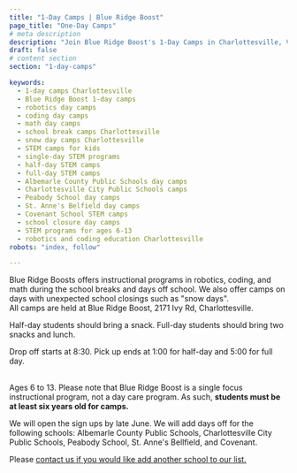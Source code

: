 ```yaml
---
title: "1-Day Camps | Blue Ridge Boost"
page_title: "One-Day Camps"
# meta description
description: "Join Blue Ridge Boost's 1-Day Camps in Charlottesville, VA! Offering engaging programs in robotics, coding, and math for kids aged 6-13 during school breaks, snow days, and teacher workdays. Half-day and full-day options available." 
draft: false
# content section
section: "1-day-camps"

keywords:
  - 1-day camps Charlottesville
  - Blue Ridge Boost 1-day camps
  - robotics day camps
  - coding day camps
  - math day camps
  - school break camps Charlottesville
  - snow day camps Charlottesville
  - STEM camps for kids
  - single-day STEM programs
  - half-day STEM camps
  - full-day STEM camps
  - Albemarle County Public Schools day camps
  - Charlottesville City Public Schools camps
  - Peabody School day camps
  - St. Anne's Belfield day camps
  - Covenant School STEM camps
  - school closure day camps
  - STEM programs for ages 6-13
  - robotics and coding education Charlottesville
robots: "index, follow"

---
```


<div class="container">
    <p>Blue Ridge Boosts offers instructional programs in robotics, coding, and math during the school breaks
      and days off school. We also offer camps on days with unexpected school closings such as "snow days".
    <br>All camps are held at Blue Ridge Boost, 2171 Ivy Rd, Charlottesville.</p>
    <p>Half-day students should bring a snack. Full-day students should bring two snacks and lunch.</p>
    <p>Drop off starts at 8:30. Pick up ends at 1:00 for half-day and 5:00 for full day.</p>
    <br>Ages 6 to 13. Please note that Blue Ridge Boost is a single focus instructional program, not a day care program.
      As such, <b>students must be at least six years old for camps.</b>
    <p></p>
    <div class="container darknote p-3">
      <p></p>
      We will open the sign ups by late June. We will add days off for the following schools: 
      Albemarle County Public Schools, Charlottesville City Public Schools, Peabody School, St. Anne's Bellfield, and Covenant.
      <p></p>
    </div>
    Please <a href="/contact">contact us if you would like add another school to our list.
</div>
<div class="container" id="camp1">
    <div>
        <script data-cfasync="false" type="text/javascript" src="https://app.ecwid.com/script.js?106136041&data_platform=code"
            charset="utf-8"></script>
        <script type="text/javascript">
            xProductBrowser("views=grid(20,5) list(60) table(60)","categoryView=grid","id=my-store-106136041", 
            "defaultCategoryId=175336115");</script>
    </div>
</div>

  <!-- <div class="container">
    <p>
      Join us for an exhilarating exploration of robotics, coding, chess, and math. Teamwork and collaboration
      are at the heart of our camp experience. Students will have the opportunity to work together, share ideas,
      and solve challenges. Through hands-on activities and group projects, students will develop critical
      thinking skills and learn the importance of effective communication.</p>
    <p>
      Typical camp day:<center>
        <style>
          tr:nth-child(odd) {
            background-color: #D6EEEE;
          }

          td {
            padding-left: 12px;
            padding-right: 12px;
          }
        </style>
        <table>
          <tr>
            <td width="35%">8:30&ndash;10:30am</td>
            <td>Free play, getting to know each other</td>
          </tr>
          <tr>
            <td>10:30&ndash;11am</td>
            <td>Snack</td>
          </tr>
          <tr>
            <td>11am&ndash;12:30pm</td>
            <td>Guided learning session</td>
          </tr>
          <tr>
            <td>12:30&ndash;1pm</td>
            <td>Lunch</td>
          </tr>
          <tr>
            <td>1&ndash;2:30pm</td>
            <td>Guided learning session</td>
          </tr>
          <tr>
            <td>2:30&ndash;3pm</td>
            <td>Snack</td>
          </tr>
          <tr>
            <td>3&ndash;5pm</td>
            <td>Individual and group exploration</td>
          </tr>
        </table>
      </center>
    </p>
  </div> -->